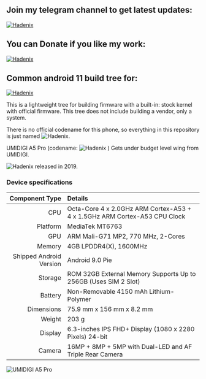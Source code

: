 ## Join my telegram channel to get latest updates:
<p>
<a href="https://t.me/UMIDIGIA5Pro">
  <img src="https://img.shields.io/badge/Telegram-UMIDIGI A5 Pro Updates-yellow" alt="Hadenix">
</a>
</p>

## You can Donate if you like my work:
<p>
<a href="https://money.yandex.ru/to/410018830733273">
  <img src="https://img.shields.io/badge/YMoney-Hadenix-red" alt="Hadenix">
</a>
</p>

## Common android 11 build tree for:
<p>
<a href="https://github.com/PixelExperience/manifest">
  <img src="https://img.shields.io/badge/manifest-Pixel Experience / Eleven-brightgreen" alt="Hadenix">
</a>
</p>

This is a lightweight tree for building firmware with a built-in: stock kernel with official firmware. This tree does not include building a vendor, only a system.

There is no official codename for this phone, so everything in this repository is just named ![Hadenix](https://img.shields.io/badge/-breeze-blue).

UMIDIGI A5 Pro (codename: ![Hadenix](https://img.shields.io/badge/-breeze-blue) ) Gets under budget level wing from UMIDIGI.

![Hadenix](https://img.shields.io/badge/-breeze-blue) released in 2019.

### Device specifications

Component Type | Details
-------:|:-------------------------
CPU     | Octa-Core 4 x 2.0GHz ARM Cortex-A53 + 4 x 1.5GHz ARM Cortex-A53 CPU Clock
Platform | MediaTek MT6763
GPU     | ARM Mali-G71 MP2, 770 MHz, 2-Cores
Memory  | 4GB LPDDR4(X), 1600MHz
Shipped Android Version | 	Android 9.0 Pie
Storage | ROM 32GB External Memory Supports Up to 256GB (Uses SIM 2 Slot)
Battery | Non-Removable 4150 mAh Lithium-Polymer
Dimensions | 75.9 mm x 156 mm x 8.2 mm
Weight | 203 g
Display | 6.3-inches IPS FHD+ Display (1080 x 2280 Pixels) 24-bit
Camera | 16MP + 8MP + 5MP with Dual-LED and AF Triple Rear Camera | 16MP  Front Camera

![UMIDIGI A5 Pro](https://sun9-57.userapi.com/c856032/v856032328/f88c8/G3bajBsEU3g.jpg)
